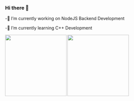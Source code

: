 ### Hi there 👋
-🔭 I’m currently working on NodeJS Backend Development

-🌱 I’m currently learning C++ Development
<div>
  <img align="center" src="https://github-readme-stats.vercel.app/api?username=any-ket&show_icons=true&theme=ADD_THEME_HERE" height=200 >

  <a href="https://github.com/any-ket?tab=repositories">
    <img align="left" src="https://github-readme-stats.vercel.app/api/top-langs/?username=any-ket&layout=compact&langs_count=6" height=200 />
  </a>
</div>

